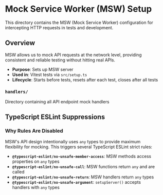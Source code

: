 # Mock Service Worker (MSW) Setup

This directory contains the MSW (Mock Service Worker) configuration for intercepting HTTP requests in tests and development.

## Overview

MSW allows us to mock API requests at the network level, providing consistent and reliable testing without hitting real APIs.

- **Purpose**: Sets up MSW server
- **Used in**: Vitest tests via `src/setup.ts`
- **Lifecycle**: Starts before tests, resets after each test, closes after all tests

### `handlers/`

Directory containing all API endpoint mock handlers

## TypeScript ESLint Suppressions

### Why Rules Are Disabled

MSW's API design intentionally uses `any` types to provide maximum flexibility for mocking. This triggers several TypeScript ESLint strict rules:

- **`@typescript-eslint/no-unsafe-member-access`**: MSW methods access properties on `any` types
- **`@typescript-eslint/no-unsafe-call`**: MSW functions return `any` and are called
- **`@typescript-eslint/no-unsafe-return`**: MSW handlers return `any` types
- **`@typescript-eslint/no-unsafe-argument`**: `setupServer()` accepts handlers with `any` types
